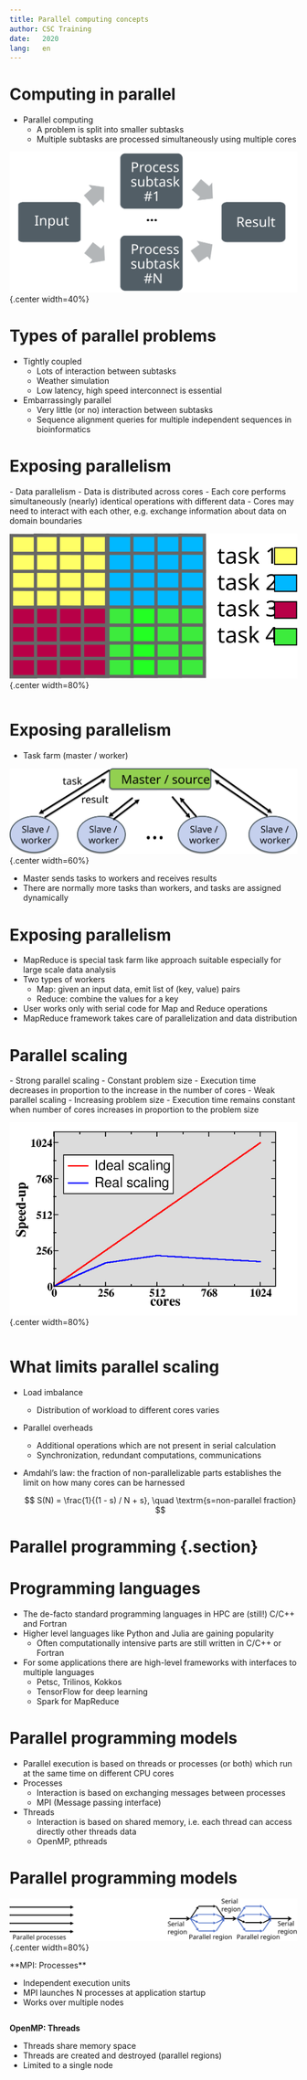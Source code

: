 ```yaml
---
title: Parallel computing concepts
author: CSC Training
date:   2020
lang:   en
---
```



# Computing in parallel

- Parallel computing
    - A problem is split into smaller subtasks
    - Multiple subtasks are processed simultaneously using multiple cores

 ![](img/compp.svg){.center width=40%}

# Types of parallel problems

- Tightly coupled
    - Lots of interaction between subtasks
    - Weather simulation
    - Low latency, high speed interconnect is essential
- Embarrassingly parallel
    - Very little (or no) interaction between subtasks
    - Sequence alignment queries for multiple independent sequences in 
      bioinformatics


# Exposing parallelism

<div class=column>
- Data parallelism
    - Data is distributed across cores
    - Each core performs simultaneously (nearly) identical operations
      with different data 
    - Cores may need to interact with each other, e.g. exchange
      information about data on domain boundaries
</div>
<div class=column>

 ![](img/eparallel.svg){.center width=80%}

</div>

# Exposing parallelism

- Task farm (master / worker)

 ![](img/farm.svg){.center width=60%}

- Master sends tasks to workers and receives results
- There are normally more tasks than workers, and tasks are assigned
  dynamically 

# Exposing parallelism

- MapReduce is special task farm like approach suitable especially for
  large scale data analysis 
- Two types of workers
    - Map: given an input data, emit list of (key, value) pairs
    - Reduce: combine the values for a key
- User works only with serial code for Map and Reduce operations
- MapReduce framework takes care of parallelization and data distribution

# Parallel scaling

<div class=column>
- Strong parallel scaling
    - Constant problem size
    - Execution time decreases in proportion to the increase in the number of cores
- Weak parallel scaling
    - Increasing problem size
    - Execution time remains constant when number of cores increases
      in proportion to the problem size 
</div>
<div class=column>

 ![](img/scaling.png){.center width=80%}

</div>

# What limits parallel scaling

- Load imbalance
    - Distribution of workload to different cores varies
- Parallel overheads
    - Additional operations which are not present in serial calculation
    - Synchronization, redundant computations, communications
- Amdahl’s law: the fraction of non-parallelizable parts establishes
  the limit on how many cores can be harnessed 

  $$ S(N) = \frac{1}{(1 - s) / N + s}, \quad \textrm{s=non-parallel fraction} $$


# Parallel programming {.section}


# Programming languages

- The de-facto standard programming languages in HPC are (still!)
  C/C++ and Fortran 
- Higher level languages like Python and Julia are gaining popularity
    - Often computationally intensive parts are still written in C/C++
      or Fortran 
- For some applications there are high-level frameworks with
  interfaces to multiple languages
    - Petsc, Trilinos, Kokkos 
    - TensorFlow for deep learning
    - Spark for MapReduce


# Parallel programming models

- Parallel execution is based on threads or processes (or both) which
  run at the same time on different CPU cores 
- Processes
    - Interaction is based on exchanging messages between processes
    - MPI (Message passing interface)
- Threads
    - Interaction is based on shared memory, i.e. each thread can
      access directly other threads data 
    - OpenMP, pthreads


# Parallel programming models

 ![](img/processes-threads.svg){.center width=80%}
<div class=column>
**MPI: Processes** 

- Independent execution units 
- MPI launches N processes at application startup
- Works over multiple nodes
</div>
<div class=column>

**OpenMP: Threads**  

- Threads share memory space
- Threads are created and destroyed  (parallel regions)
- Limited to a single node

</div>

<!--
# Group work: how to parallelize a problem? {.section}

# Smoothed Particle Hydrodynamic simulation

<div class=column>
- Particles are hard spheres
- They interact with neighbours inside some effective range
    - This way the particles appear “viscous”
- See live demo 

</div>
<div class=column>

 ![](img/smooth_particle.svg){.center width=80%}

</div>

# Group work assignment

- Within your group, discuss the Smoothed Particle Hydrodynamic (SPH) problem
- Make back-of-an-envelope sketches, etc, on how would you parallelize
  the selected problem 
    - Which parts of the work can be carried out independently and in parallel?
    - What kind of coordination between the parallel tasks is needed?
- If you come up with several approaches, discuss their pros and cons

-->
